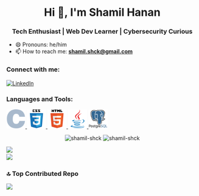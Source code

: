 <h1 align="center">Hi 👋, I'm Shamil Hanan</h1>
<h3 align="center">Tech Enthusiast | Web Dev Learner | Cybersecurity Curious</h3>

- 😄 Pronouns: he/him  
- 📫 How to reach me: **shamil.shck@gmail.com**  

<h3 align="left">Connect with me:</h3>
<p align="left">
  <a href="https://linkedin.com/in/shamil-ck-271b17302" target="blank">
    <img align="center" src="https://raw.githubusercontent.com/rahuldkjain/github-profile-readme-generator/master/src/images/icons/Social/linked-in-alt.svg" alt="LinkedIn" height="40" width="40" />
  </a>
</p>

<h3 align="left">Languages and Tools:</h3>
<p align="left">
  <a href="https://www.cprogramming.com/" target="_blank" rel="noreferrer">
    <img src="https://raw.githubusercontent.com/devicons/devicon/master/icons/c/c-original.svg" alt="C" width="50" height="50"/>
  </a>
  <a href="https://www.w3schools.com/css/" target="_blank" rel="noreferrer">
    <img src="https://raw.githubusercontent.com/devicons/devicon/master/icons/css3/css3-original-wordmark.svg" alt="CSS3" width="50" height="50"/>
  </a>
  <a href="https://www.w3.org/html/" target="_blank" rel="noreferrer">
    <img src="https://raw.githubusercontent.com/devicons/devicon/master/icons/html5/html5-original-wordmark.svg" alt="HTML5" width="50" height="50"/>
  </a>
  <a href="https://www.java.com" target="_blank" rel="noreferrer">
    <img src="https://raw.githubusercontent.com/devicons/devicon/master/icons/java/java-original.svg" alt="Java" width="50" height="50"/>
  </a>
  <a href="https://www.postgresql.org" target="_blank" rel="noreferrer">
    <img src="https://raw.githubusercontent.com/devicons/devicon/master/icons/postgresql/postgresql-original-wordmark.svg" alt="PostgreSQL" width="50" height="50"/>
  </a>
</p>


<p align="center">
  <img src="https://github-readme-stats.vercel.app/api?username=shamil-shck&show_icons=true&theme=dark" alt="shamil-shck" width="48%"/>
  <img src="https://github-readme-stats.vercel.app/api/top-langs/?username=shamil-shck&layout=compact&theme=dark" alt="shamil-shck" width="40%"/>
</p>


![](https://nirzak-streak-stats.vercel.app/?user=Shamil-SHCK&theme=dark&hide_border=false)<br/>
![](https://github-readme-stats.vercel.app/api/top-langs/?username=Shamil-SHCK&theme=dark&hide_border=false&include_all_commits=true&count_private=true&layout=compact)

### 🔝 Top Contributed Repo
![](https://github-contributor-stats.vercel.app/api?username=Shamil-SHCK&limit=5&theme=dark&combine_all_yearly_contributions=true)
